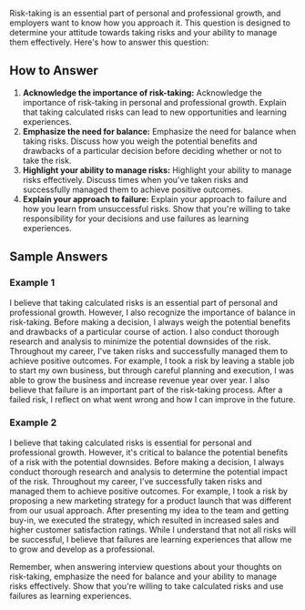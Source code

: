 
Risk-taking is an essential part of personal and professional growth, and employers want to know how you approach it. This question is designed to determine your attitude towards taking risks and your ability to manage them effectively. Here's how to answer this question:

How to Answer
-------------

1. **Acknowledge the importance of risk-taking:** Acknowledge the importance of risk-taking in personal and professional growth. Explain that taking calculated risks can lead to new opportunities and learning experiences.
2. **Emphasize the need for balance:** Emphasize the need for balance when taking risks. Discuss how you weigh the potential benefits and drawbacks of a particular decision before deciding whether or not to take the risk.
3. **Highlight your ability to manage risks:** Highlight your ability to manage risks effectively. Discuss times when you've taken risks and successfully managed them to achieve positive outcomes.
4. **Explain your approach to failure:** Explain your approach to failure and how you learn from unsuccessful risks. Show that you're willing to take responsibility for your decisions and use failures as learning experiences.

Sample Answers
--------------

### Example 1

I believe that taking calculated risks is an essential part of personal and professional growth. However, I also recognize the importance of balance in risk-taking. Before making a decision, I always weigh the potential benefits and drawbacks of a particular course of action. I also conduct thorough research and analysis to minimize the potential downsides of the risk. Throughout my career, I've taken risks and successfully managed them to achieve positive outcomes. For example, I took a risk by leaving a stable job to start my own business, but through careful planning and execution, I was able to grow the business and increase revenue year over year. I also believe that failure is an important part of the risk-taking process. After a failed risk, I reflect on what went wrong and how I can improve in the future.

### Example 2

I believe that taking calculated risks is essential for personal and professional growth. However, it's critical to balance the potential benefits of a risk with the potential downsides. Before making a decision, I always conduct thorough research and analysis to determine the potential impact of the risk. Throughout my career, I've successfully taken risks and managed them to achieve positive outcomes. For example, I took a risk by proposing a new marketing strategy for a product launch that was different from our usual approach. After presenting my idea to the team and getting buy-in, we executed the strategy, which resulted in increased sales and higher customer satisfaction ratings. While I understand that not all risks will be successful, I believe that failures are learning experiences that allow me to grow and develop as a professional.

Remember, when answering interview questions about your thoughts on risk-taking, emphasize the need for balance and your ability to manage risks effectively. Show that you're willing to take calculated risks and use failures as learning experiences.
